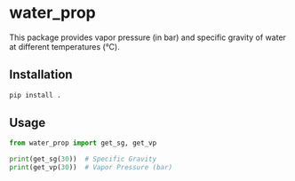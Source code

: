 # water_prop

This package provides vapor pressure (in bar) and specific gravity of water at different temperatures (°C).

## Installation

```bash
pip install .
```

## Usage

```python
from water_prop import get_sg, get_vp

print(get_sg(30))  # Specific Gravity
print(get_vp(30))  # Vapor Pressure (bar)
```
